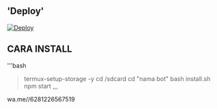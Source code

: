 ## 'Deploy'
[![Deploy](https://herokucdn.com/deploy/button.svg)](https://https://github.com/TedouZio/ngetes/)

## CARA INSTALL
'''bash
>termux-setup-storage -y
>cd /sdcard
>cd "nama bot"
>bash install.sh
>npm start
,,,

wa.me//6281226567519
